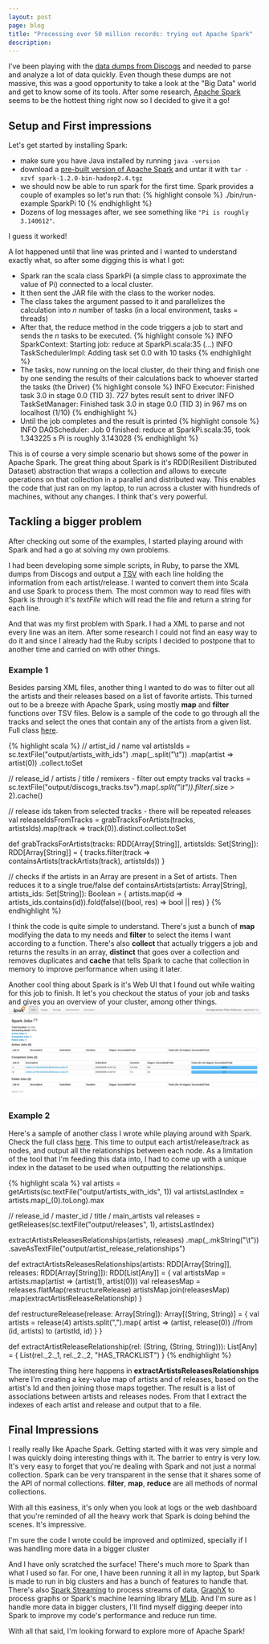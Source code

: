 ```yaml
---
layout: post
page: blog
title: "Processing over 50 million records: trying out Apache Spark"
description:
---
```


I've been playing with the [data dumps from Discogs](http://www.discogs.com/data/) and needed to parse and analyze a lot of data quickly. Even though these dumps are not massive, this was a good opportunity to take a look at the "Big Data" world and get to know some of its tools. After some research, [Apache Spark](https://spark.apache.org/) seems to be the hottest thing right now so I decided to give it a go!

Setup and First impressions
---------------------------
Let's get started by installing Spark:

-  make sure you have Java installed by running `java -version`
-  download a [pre-built version of Apache Spark](https://spark.apache.org/downloads.html) and untar it with `tar -xzvf spark-1.2.0-bin-hadoop2.4.tgz`
-  we should now be able to run spark for the first time. Spark provides a couple of examples so let's run that:
{% highlight console %} ./bin/run-example SparkPi 10  {% endhighlight %}
-  Dozens of log messages after, we see something like `"Pi is roughly 3.140612"`.

I guess it worked!

A lot happened until that line was printed and I wanted to understand exactly what, so after some digging this is what I got:

-  Spark ran the scala class SparkPi (a simple class to approximate the value of Pi) connected to a local cluster.
-  It then sent the JAR file with the class to the worker nodes.
-  The class takes the argument passed to it and parallelizes the calculation into *n* number of tasks (in a local environment, tasks = threads)
-  After that, the reduce method in the code triggers a job to start and sends the *n* tasks to be executed.
{% highlight console %}
INFO SparkContext: Starting job: reduce at SparkPi.scala:35
(...)
INFO TaskSchedulerImpl: Adding task set 0.0 with 10 tasks
{% endhighlight %}
-  The tasks, now running on the local cluster, do their thing and finish one by one sending the results of their calculations back to whoever started the tasks (the Driver)
{% highlight console %}
INFO Executor: Finished task 3.0 in stage 0.0 (TID 3). 727 bytes result sent to driver
INFO TaskSetManager: Finished task 3.0 in stage 0.0 (TID 3) in 967 ms on localhost (1/10)
{% endhighlight %}
- Until the job completes and the result is printed
{% highlight console %}
INFO DAGScheduler: Job 0 finished: reduce at SparkPi.scala:35, took 1.343225 s
Pi is roughly 3.143028
{% endhighlight %}

This is of course a very simple scenario but shows some of the power in Apache Spark. The great thing about Spark is it's RDD(Resilient Distributed Dataset) abstraction that wraps a collection and allows to execute operations on that collection in a parallel and distributed way. This enables the code that just ran on my laptop, to run across a cluster with hundreds of machines, without any changes. I think that's very powerful.

Tackling a bigger problem
-------------------------
After checking out some of the examples, I started playing around with Spark and had a go at solving my own problems.

I had been developing some simple scripts, in Ruby, to parse the XML dumps from Discogs and output a [TSV](https://en.wikipedia.org/wiki/Tab-separated_values) with each line holding the information from each artist/release. I wanted to convert them into Scala and use Spark to process them. The most common way to read files with Spark is through it's *textFile* which will read the file and return a string for each line.

And that was my first problem with Spark. I had a XML to parse and not every line was an item. After some research I could not find an easy way to do it and since I already had the Ruby scripts I decided to postpone that to another time and carried on with other things.



### Example 1
Besides parsing XML files, another thing I wanted to do was to filter out all the artists and their releases based on a list of favorite artists. This turned out to be a breeze with Apache Spark, using mostly **map** and **filter** functions over TSV files. Below is a sample of the code to go through all the tracks and select the ones that contain any of the artists from a given list. Full class [here](https://github.com/alexquintino/discogs-parser/blob/master/scala/src/main/scala/FilterArtistsAndReleases.scala).

{% highlight scala %}
// artist_id / name
val artistsIds = sc.textFile("output/artists_with_ids")
                    .map(_.split("\t"))
                    .map(artist => artist(0))
                    .collect.toSet

// release_id / artists / title / remixers - filter out empty tracks
val tracks = sc.textFile("output/discogs_tracks.tsv").map(_.split("\t")).filter(_.size > 2).cache()

// release ids taken from selected tracks - there will be repeated releases
val releaseIdsFromTracks = grabTracksForArtists(tracks, artistsIds).map(track => track(0)).distinct.collect.toSet


def grabTracksForArtists(tracks: RDD[Array[String]], artistsIds: Set[String]): RDD[Array[String]] = {
  tracks.filter(track => containsArtists(trackArtists(track), artistsIds))
}

// checks if the artists in an Array are present in a Set of artists. Then reduces it to a single true/false
def containsArtists(artists: Array[String], artists_ids: Set[String]): Boolean = {
  artists.map(id => artists_ids.contains(id)).fold(false)((bool, res) => bool || res)
}
{% endhighlight %}

I think the code is quite simple to understand. There's just a bunch of **map** modifying the data to my needs and **filter** to select the items I want according to a function. There's also **collect** that actually triggers a job and returns the results in an array, **distinct** that goes over a collection and removes duplicates and **cache** that tells Spark to cache that collection in memory to improve performance when using it later.

Another cool thing about Spark is it's Web UI that I found out while waiting for this job to finish. It let's you checkout the status of your job and tasks and gives you an overview of your cluster, among other things.
<img class="pure-img" src="/img/spark-ui.jpg" alt="Apache Spark's Web UI" title="Apache Spark's Web UI">

### Example 2
Here's a sample of another class I wrote while playing around with Spark. Check the full class [here](https://github.com/alexquintino/discogs-parser/blob/master/scala/src/main/scala/OutputNodesAndRelationships.scala). This time to output each artist/release/track as nodes, and output all the relationships between each node. As a limitation of the tool that I'm feeding this data into, I had to come up with a unique index in the dataset to be used when outputting the relationships.

{% highlight scala %}
val artists = getArtists(sc.textFile("output/artists_with_ids", 1))
val artistsLastIndex = artists.map(_(0).toLong).max

// release_id / master_id / title / main_artists
val releases = getReleases(sc.textFile("output/releases", 1), artistsLastIndex)

extractArtistsReleasesRelationships(artists, releases)
  .map(_.mkString("\t"))
  .saveAsTextFile("output/artist_release_relationships")

def extractArtistsReleasesRelationships(artists: RDD[Array[String]], releases: RDD[Array[String]]): RDD[List[Any]] = {
  val artistsMap = artists.map(artist => (artist(1), artist(0)))
  val releasesMap =  releases.flatMap(restructureRelease)
  artistsMap.join(releasesMap)
             .map(extractArtistReleaseRelationship)
}

def restructureRelease(release: Array[String]): Array[(String, String)] = {
  val artists = release(4)
  artists.split(",").map{
    artist => (artist, release(0)) //from (id, artists) to (artistId, id)
  }
}

def extractArtistReleaseRelationship(rel: (String, (String, String))): List[Any] = {
  List(rel._2._1, rel._2._2, "HAS_TRACKLIST")
}
{% endhighlight %}

The interesting thing here happens in **extractArtistsReleasesRelationships** where I'm creating a key-value map of artists and of releases, based on the artist's Id and then joining those maps together. The result is a list of associations between artists and releases nodes. From that I extract the indexes of each artist and release and output that to a file.



Final Impressions
-----------------
I really really like Apache Spark. Getting started with it was very simple and I was quickly doing interesting things with it. The barrier to entry is very low. It's very easy to forget that you're dealing with Spark and not just a normal collection. Spark can be very transparent in the sense that it shares some of the API of normal collections. **filter**, **map**, **reduce** are all methods of normal collections.

With all this easiness, it's only when you look at logs or the web dashboard that you're reminded of all the heavy work that Spark is doing behind the scenes. It's impressive.

I'm sure the code I wrote could be improved and optimized, specially if I was handling more data in a bigger cluster

And I have only scratched the surface! There's much more to Spark than what I used so far. For one, I have been running it all in my laptop, but Spark is made to run in big clusters and has a bunch of features to handle that. There's also [Spark Streaming](https://spark.apache.org/streaming/) to process streams of data, [GraphX](https://spark.apache.org/graphx/) to process graphs or Spark's machine learning library [MLib](https://spark.apache.org/mllib/). And I'm sure as I handle more data in bigger clusters, I'll find myself digging deeper into Spark to improve my code's performance and reduce run time.

With all that said, I'm looking forward to explore more of Apache Spark!
